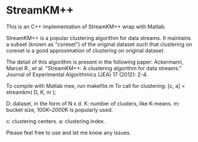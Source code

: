 # StreamKM++
This is an C++ implementation of StreamKM++ wrap with Matlab.

StreamKM++ is a popular clustering algorithm for data streams. It maintains a subset (known as "coreset") of the original dataset such that clustering on coreset is a good approximation of clustering on original dataset.

The detail of this algorithm is present in the following paper:
Ackermann, Marcel R., et al. "StreamKM++: A clustering algorithm for data streams." Journal of Experimental Algorithmics (JEA) 17 (2012): 2-4.


To compile with Matlab mex, run makefile.m
To call for clustering:
[c, a] = streamkm( D, K, m );

D: dataset, in the form of N x d.
K: number of clusters, like K-means.
m: bucket size, 100*K~2000*K is popularly used.

c: clustering centers.
a: clustering index.


Please feel free to use and let me know any issues. 
